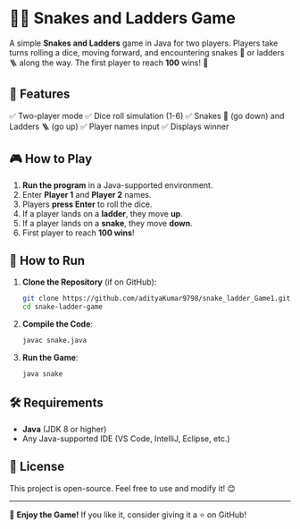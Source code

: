 # 🐍🎲 Snakes and Ladders Game

A simple **Snakes and Ladders** game in Java for two players. Players take turns rolling a dice, moving forward, and encountering snakes 🐍 or ladders 🪜 along the way. The first player to reach **100** wins! 🎉

## 📌 Features
✅ Two-player mode
✅ Dice roll simulation (1-6)
✅ Snakes 🐍 (go down) and Ladders 🪜 (go up)
✅ Player names input
✅ Displays winner

## 🎮 How to Play
1. **Run the program** in a Java-supported environment.
2. Enter **Player 1** and **Player 2** names.
3. Players **press Enter** to roll the dice.
4. If a player lands on a **ladder**, they move **up**.
5. If a player lands on a **snake**, they move **down**.
6. First player to reach **100 wins**!

## 🚀 How to Run
1. **Clone the Repository** (if on GitHub):
   ```bash
   git clone https://github.com/adityaKumar9798/snake_ladder_Game1.git
   cd snake-ladder-game
   ```
2. **Compile the Code**:
   ```bash
   javac snake.java
   ```
3. **Run the Game**:
   ```bash
   java snake
   ```

## 🛠 Requirements
- **Java** (JDK 8 or higher)
- Any Java-supported IDE (VS Code, IntelliJ, Eclipse, etc.)

## 📜 License
This project is open-source. Feel free to use and modify it! 😊

---

🎉 **Enjoy the Game!** If you like it, consider giving it a ⭐ on GitHub!
